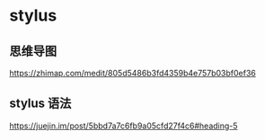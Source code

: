 # stylus
## 思维导图
https://zhimap.com/medit/805d5486b3fd4359b4e757b03bf0ef36

## stylus 语法
https://juejin.im/post/5bbd7a7c6fb9a05cfd27f4c6#heading-5
